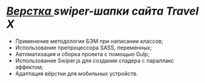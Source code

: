 <h1><i><a href = "https://pinknoses.github.io/Travel/">Верcтка </a> swiper-шапки сайта Travel X</i></h1> 
<ul>
 <li>Применение методологии БЭМ при написании классов;</li>
  <li>Использование препроцессора SASS, переменных;</li>
  <li>Автоматизация и сборка проекта с помощью Gulp;</li>
  <li>Использование Swiper.js для создания сладера с параллакс эффектом;</li>
  <li>Адаптация вёрстки для мобильных устройств.</li>
</ul>

